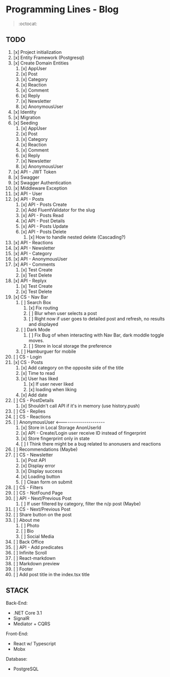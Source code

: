 # Programming Lines - Blog

> :octocat:

## TODO

1. [x] Project initialization
2. [x] Entity Framework (Postgresql)
3. [x] Create Domain Entities
   1. [x]  AppUser
   2. [x]  Post
   3. [x]  Category
   4. [x]  Reaction
   5. [x]  Comment
   6. [x]  Reply
   7. [x]  Newsletter
   8. [x]  AnonymousUser
4. [x] Identity
5. [x] Migration
6. [x] Seeding
   1. [x]  AppUser
   2. [x]  Post
   3. [x]  Category
   4. [x]  Reaction
   5. [x]  Comment
   6. [x]  Reply
   7. [x]  Newsletter
   8. [x]  AnonymousUser
7. [x] API - JWT Token
8. [x] Swagger
9. [x] Swagger Authentication
10. [x] Middleware Exception
11. [x] API - User
12. [x] API - Posts
    1.  [x] API - Posts Create
    2.  [x] Add FluentValidator for the slug
    3.  [x] API - Posts Read    
    4.  [x] API - Post Details
    5.  [x] API - Posts Update
    6.  [x] API - Posts Delete
        1.  [x] How to handle nested delete (Cascading?)
13. [x] API - Reactions
14. [x] API - Newsletter
15. [x] API - Category
16. [x] API - AnonymousUser
17. [x] API - Comments
    1.  [x] Test Create
    2.  [x] Test Delete
18. [x] API - Replyx
    1.  [x] Test Create 
    2.  [x] Test Delete
19. [x] CS - Nav Bar
    1.  [ ] Search Box
        1.  [x] Fix routing
        2.  [ ] Blur when user selects a post
        3.  [ ] Right now if user goes to detailed post and refresh, no results and displayed
    2.  [ ] Dark Mode
        1.  [ ] Fix Bug of when interacting with Nav Bar, dark moddle toggle moves.
        2.  [ ] Store in local storage the preference
    3.  [ ] Hamburguer for mobile
20. [ ] CS - Login  
21. [x] CS - Posts
    1.  [x] Add category on the opposite side of the title 
    2.  [x] Time to read
    3.  [x] User has liked
        1.  [x] If user never liked
        2.  [x] loading when liking
    4.  [x] Add date
22. [ ] CS - PostDetails 
    1.  [x] Shouldn't call API if it's in memory (use history.push)
23. [ ] CS - Replies
24. [ ] CS - Reactions
25. [ ] AnonymousUser <---------------------
    1.  [x] Store in Local Storage AnonUserId  
    2.  [x] API - Create/Login user receive ID instead of fingerprint 
    3.  [x] Store fingerprint only in state
    4.  [ ] I Think there might be a bug related to anonusers and reactions
26. [ ] Recommendations (Maybe)
27. [ ] CS - Newsletter
    1.  [x] Post API
    2.  [x] Display error
    3.  [x] Display success
    4.  [x] Loading button
    5.  [ ] Clean form on submit
28. [ ] CS - Filters
29. [ ] CS - NotFound Page
30. [ ] API - Next/Previous Post
    1.  [ ] If user filtered by category, filter the n/p post (Maybe)
31. [ ] CS - Next/Previous Post
32. [ ] Share button on the post
33. [ ] About me
    1.  [ ] Photo
    2.  [ ] Bio
    3.  [ ] Social Media
34. [ ] Back Office
35. [ ] API - Add predicates
36. [ ] Infinite Scroll
37. [ ] React-markdown
38. [ ] Markdown preview
39. [ ] Footer
40. [ ] Add post title in the index.tsx title


## STACK

Back-End:
  - .NET Core 3.1
  - SignalR
  - Mediator + CQRS
  
Front-End:
  - React w/ Typescript
  - Mobx
  
Database:
  - PostgreSQL